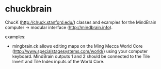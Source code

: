 # chuckbrain
ChucK (http://chuck.stanford.edu/) classes and examples for the MindBrain computer -> modular interface (http://mindbrain.info).

examples:
- mingbrain.ck allows editing maps on the Ming Mecca World Core (http://www.specialstagesystems.com/world/) using your computer keyboard. MindBrain outputs 1 and 2 should be connected to the Tile Invert and Tile Index inputs of the World Core.
